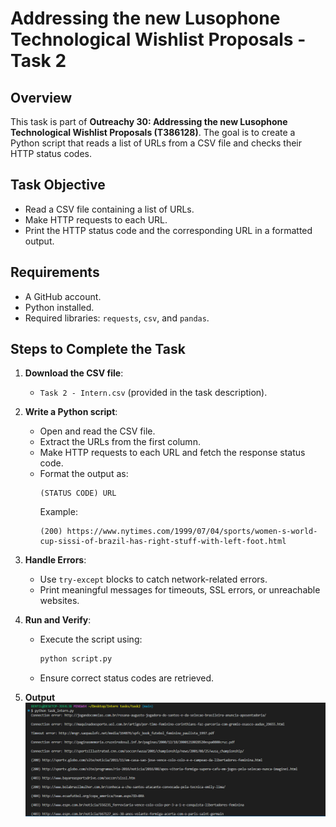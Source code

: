 # Addressing the new Lusophone Technological Wishlist Proposals - Task 2

## Overview

This task is part of **Outreachy 30: Addressing the new Lusophone Technological Wishlist Proposals (T386128)**. The goal is to create a Python script that reads a list of URLs from a CSV file and checks their HTTP status codes.

## Task Objective

- Read a CSV file containing a list of URLs.
- Make HTTP requests to each URL.
- Print the HTTP status code and the corresponding URL in a formatted output.

## Requirements

- A GitHub account.
- Python installed.
- Required libraries: `requests`, `csv`, and `pandas`.

## Steps to Complete the Task

1. **Download the CSV file**:

   - `Task 2 - Intern.csv` (provided in the task description).

2. **Write a Python script**:

   - Open and read the CSV file.
   - Extract the URLs from the first column.
   - Make HTTP requests to each URL and fetch the response status code.
   - Format the output as:
     ```
     (STATUS CODE) URL
     ```
     Example:
     ```
     (200) https://www.nytimes.com/1999/07/04/sports/women-s-world-cup-sissi-of-brazil-has-right-stuff-with-left-foot.html
     ```

3. **Handle Errors**:

   - Use `try-except` blocks to catch network-related errors.
   - Print meaningful messages for timeouts, SSL errors, or unreachable websites.

4. **Run and Verify**:

   - Execute the script using:
     ```sh
     python script.py
     ```
   - Ensure correct status codes are retrieved.

5. **Output**
   ![Project Output](task2-output.png)
